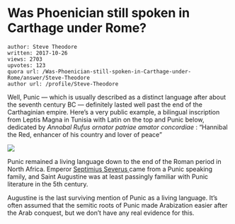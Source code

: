 # Was Phoenician still spoken in Carthage under Rome?

	author: Steve Theodore
	written: 2017-10-26
	views: 2703
	upvotes: 123
	quora url: /Was-Phoenician-still-spoken-in-Carthage-under-Rome/answer/Steve-Theodore
	author url: /profile/Steve-Theodore


Well, Punic — which is usually described as a distinct language after about the seventh century BC — definitely lasted well past the end of the Carthaginian empire. Here’s a very public example, a bilingual inscription from Leptis Magna in Tunisia with Latin on the top and Punic below, dedicated by _Annobal Rufus ornator patriae amator concordiae_  : “Hannibal the Red, enhancer of his country and lover of peace”

![](https://qph.fs.quoracdn.net/main-qimg-9e0aea2c4939d805b9c967db545f80bb-c)

Punic remained a living language down to the end of the Roman period in North Africa. Emperor [Septimius Severus ](https://en.wikipedia.org/wiki/Septimius_Severus)came from a Punic speaking family, and Saint Augustine was at least passingly familiar with Punic literature in the 5th century.

Augustine is the last surviving mention of Punic as a living language. It’s often assumed that the semitic roots of Punic made Arabization easier after the Arab conquest, but we don’t have any real evidence for this.

